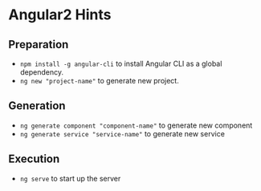 # Angular2 Hints

## Preparation
- `npm install -g angular-cli` to install Angular CLI as a global dependency.
- `ng new "project-name"` to generate new project.

## Generation
- `ng generate component "component-name"` to generate new component
- `ng generate service "service-name"` to generate new service

## Execution
- `ng serve` to start up the server
